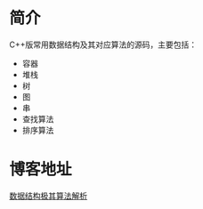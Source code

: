 
# 简介 

C++版常用数据结构及其对应算法的源码，主要包括：

 * 容器
 * 堆栈
 * 树
 * 图
 * 串
 * 查找算法
 * 排序算法

# 博客地址

[数据结构极其算法解析]()

